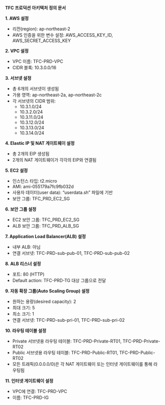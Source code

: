 **TFC 프로덕션 아키텍처 정의 문서**

**1. AWS 설정**
- 리전(region): ap-northeast-2
- AWS 인증을 위한 변수 설정: AWS_ACCESS_KEY_ID, AWS_SECRET_ACCESS_KEY

**2. VPC 설정**
- VPC 이름: TFC-PRD-VPC
- CIDR 블록: 10.3.0.0/16

**3. 서브넷 설정**
- 총 6개의 서브넷이 생성됨
- 가용 영역: ap-northeast-2a, ap-northeast-2c
- 각 서브넷의 CIDR 범위: 
    - 10.3.1.0/24
    - 10.3.2.0/24
    - 10.3.11.0/24
    - 10.3.12.0/24
    - 10.3.13.0/24
    - 10.3.14.0/24

**4. Elastic IP 및 NAT 게이트웨이 설정**
- 총 2개의 EIP 생성됨
- 2개의 NAT 게이트웨이가 각각의 EIP와 연결됨

**5. EC2 설정**
- 인스턴스 타입: t2.micro
- AMI: ami-055179a7fc9fb032d
- 사용자 데이터(user data): “userdata.sh” 파일에 기반
- 보안 그룹: TFC_PRD_EC2_SG

**6. 보안 그룹 설정**
- EC2 보안 그룹: TFC_PRD_EC2_SG
- ALB 보안 그룹: TFC_PRD_ALB_SG

**7. Application Load Balancer(ALB) 설정**
- 내부 ALB: 아님
- 연결 서브넷: TFC-PRD-sub-pub-01, TFC-PRD-sub-pub-02

**8. ALB 리스너 설정**
- 포트: 80 (HTTP)
- Default action: TFC-PRD-TG 대상 그룹으로 전달

**9. 자동 확장 그룹(Auto Scaling Group) 설정**
- 원하는 용량(desired capacity): 2
- 최대 크기: 5
- 최소 크기: 1
- 연결 서브넷: TFC-PRD-sub-pri-01, TFC-PRD-sub-pri-02

**10. 라우팅 테이블 설정**
- Private 서브넷용 라우팅 테이블: TFC-PRD-Private-RT01, TFC-PRD-Private-RT02
- Public 서브넷용 라우팅 테이블: TFC-PRD-Public-RT01, TFC-PRD-Public-RT02
- 모든 트래픽(0.0.0.0/0)은 각 NAT 게이트웨이 또는 인터넷 게이트웨이를 통해 라우팅됨

**11. 인터넷 게이트웨이 설정**
- VPC에 연결: TFC-PRD-VPC
- 이름: TFC-PRD-IG